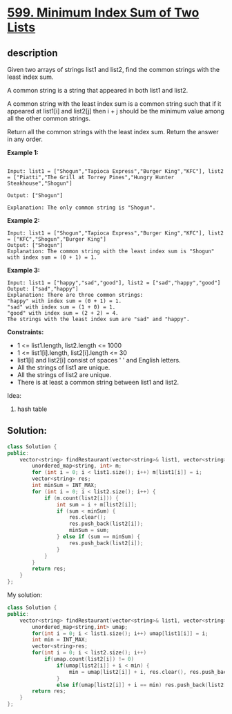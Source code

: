 # [599. Minimum Index Sum of Two Lists](https://leetcode.com/problems/minimum-index-sum-of-two-lists/)

## description

Given two arrays of strings list1 and list2, find the common strings with the least index sum.

A common string is a string that appeared in both list1 and list2.

A common string with the least index sum is a common string such that if it appeared at list1[i] and list2[j] then i + j should be the minimum value among all the other common strings.

Return all the common strings with the least index sum. Return the answer in any order.

**Example 1:**

```text

Input: list1 = ["Shogun","Tapioca Express","Burger King","KFC"], list2 = ["Piatti","The Grill at Torrey Pines","Hungry Hunter Steakhouse","Shogun"]

Output: ["Shogun"]

Explanation: The only common string is "Shogun".

```

**Example 2:**

```text
Input: list1 = ["Shogun","Tapioca Express","Burger King","KFC"], list2 = ["KFC","Shogun","Burger King"]
Output: ["Shogun"]
Explanation: The common string with the least index sum is "Shogun" with index sum = (0 + 1) = 1.
```

**Example 3:**

```text
Input: list1 = ["happy","sad","good"], list2 = ["sad","happy","good"]
Output: ["sad","happy"]
Explanation: There are three common strings:
"happy" with index sum = (0 + 1) = 1.
"sad" with index sum = (1 + 0) = 1.
"good" with index sum = (2 + 2) = 4.
The strings with the least index sum are "sad" and "happy".
```

**Constraints:**

- 1 <= list1.length, list2.length <= 1000
- 1 <= list1[i].length, list2[i].length <= 30
- list1[i] and list2[i] consist of spaces ' ' and English letters.
- All the strings of list1 are unique.
- All the strings of list2 are unique.
- There is at least a common string between list1 and list2.

Idea:

1. hash table


## Solution:

```cpp
class Solution {
public:
    vector<string> findRestaurant(vector<string>& list1, vector<string>& list2) {
        unordered_map<string, int> m;
        for (int i = 0; i < list1.size(); i++) m[list1[i]] = i;
        vector<string> res;
        int minSum = INT_MAX;
        for (int i = 0; i < list2.size(); i++) {
            if (m.count(list2[i])) {
                int sum = i + m[list2[i]];
                if (sum < minSum) {
                    res.clear();
                    res.push_back(list2[i]);
                    minSum = sum;
                } else if (sum == minSum) {
                    res.push_back(list2[i]);
                }
            }
        }
        return res;
    }
};
```

My solution:

```cpp
class Solution {
public:
    vector<string> findRestaurant(vector<string>& list1, vector<string>& list2) {
        unordered_map<string,int> umap;
        for(int i = 0; i < list1.size(); i++) umap[list1[i]] = i;
        int min = INT_MAX;
        vector<string>res;
        for(int i = 0; i < list2.size(); i++)
            if(umap.count(list2[i]) != 0)
                if(umap[list2[i]] + i < min) {
                    min = umap[list2[i]] + i, res.clear(), res.push_back(list2[i]);
                }
                else if(umap[list2[i]] + i == min) res.push_back(list2[i]);
        return res;       
    }
};
```